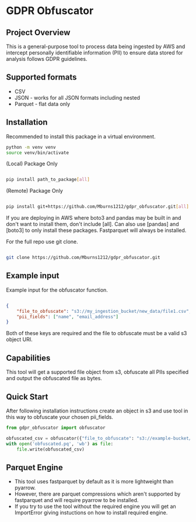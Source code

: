# GDPR Obfuscator

## Project Overview

This is a general-purpose tool to process data being ingested by AWS and intercept personally identifiable information (PII) to ensure data stored for analysis follows GDPR guidelines.

## Supported formats

- CSV
- JSON - works for all JSON formats including nested
- Parquet - flat data only

## Installation

Recommended to install this package in a virtual environment.

```bash
python -m venv venv
source venv/bin/activate
```

(Local) Package Only

```bash

pip install path_to_package[all]

```


(Remote) Package Only

```bash

pip install git+https://github.com/Mburns1212/gdpr_obfuscator.git[all]

```

If you are deploying in AWS where boto3 and pandas may be built in and don't want to install them, don't include [all]. Can also use [pandas] and [boto3] to only install these packages. Fastparquet will always be installed.

For the full repo use git clone.

```bash

git clone https://github.com/Mburns1212/gdpr_obfuscator.git

```

## Example input

Example input for the obfuscator function.

```json

{
    "file_to_obfuscate": "s3://my_ingestion_bucket/new_data/file1.csv",
    "pii_fields": ["name", "email_address"]
}
```
Both of these keys are required and the file to obfuscate must be a valid s3 object URI.

## Capabilities

This tool will get a supported file object from s3, obfuscate all PIIs specified and output the obfuscated file as bytes.

## Quick Start

After following installation instructions create an object in s3 and use tool in this way to obfuscate your chosen pii_fields.

```py
from gdpr_obfuscator import obfuscator

obfuscated_csv = obfuscator({"file_to_obfuscate": "s3://example-bucket/file.csv", "pii_fields": ["name"]})
with open('obfuscated.pq', 'wb') as file:
    file.write(obfuscated_csv)

```

## Parquet Engine

- This tool uses fastparquet by default as it is more lightweight than pyarrow.
- However, there are parquet compressions which aren't supported by fastparquet and will require pyarrow to be installed.
- If you try to use the tool without the required engine you will get an ImportError giving instuctions on how to install required engine.